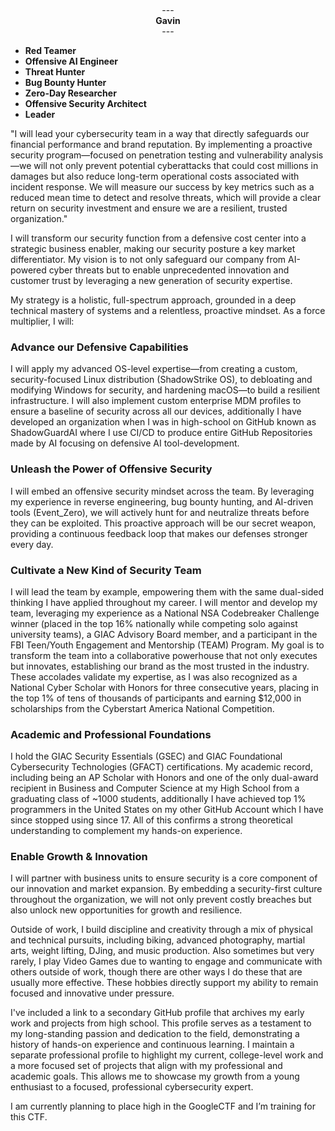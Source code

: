 <p align="center">
  <br>
  ---
  <br>
  <strong>Gavin</strong>
  <br>
  ---
</p>

- **Red Teamer**
- **Offensive AI Engineer**
- **Threat Hunter**
- **Bug Bounty Hunter**
- **Zero-Day Researcher**
- **Offensive Security Architect**
- **Leader**

"I will lead your cybersecurity team in a way that directly safeguards our financial performance and brand reputation. By implementing a proactive security program—focused on penetration testing and vulnerability analysis—we will not only prevent potential cyberattacks that could cost millions in damages but also reduce long-term operational costs associated with incident response. We will measure our success by key metrics such as a reduced mean time to detect and resolve threats, which will provide a clear return on security investment and ensure we are a resilient, trusted organization."

I will transform our security function from a defensive cost center into a strategic business enabler, making our security posture a key market differentiator. My vision is to not only safeguard our company from AI-powered cyber threats but to enable unprecedented innovation and customer trust by leveraging a new generation of security expertise.

My strategy is a holistic, full-spectrum approach, grounded in a deep technical mastery of systems and a relentless, proactive mindset. As a force multiplier, I will:

### Advance our Defensive Capabilities
I will apply my advanced OS-level expertise—from creating a custom, security-focused Linux distribution (ShadowStrike OS), to debloating and modifying Windows for security, and hardening macOS—to build a resilient infrastructure. I will also implement custom enterprise MDM profiles to ensure a baseline of security across all our devices, additionally I have developed an organization when I was in high-school on GitHub known as ShadowGuardAI where I use CI/CD to produce entire GitHub Repositories made by AI focusing on defensive AI tool-development.

### Unleash the Power of Offensive Security
I will embed an offensive security mindset across the team. By leveraging my experience in reverse engineering, bug bounty hunting, and AI-driven tools (Event_Zero), we will actively hunt for and neutralize threats before they can be exploited. This proactive approach will be our secret weapon, providing a continuous feedback loop that makes our defenses stronger every day.

### Cultivate a New Kind of Security Team
I will lead the team by example, empowering them with the same dual-sided thinking I have applied throughout my career. I will mentor and develop my team, leveraging my experience as a National NSA Codebreaker Challenge winner (placed in the top 16% nationally while competing solo against university teams), a GIAC Advisory Board member, and a participant in the FBI Teen/Youth Engagement and Mentorship (TEAM) Program. My goal is to transform the team into a collaborative powerhouse that not only executes but innovates, establishing our brand as the most trusted in the industry. These accolades validate my expertise, as I was also recognized as a National Cyber Scholar with Honors for three consecutive years, placing in the top 1% of tens of thousands of participants and earning $12,000 in scholarships from the Cyberstart America National Competition.

### Academic and Professional Foundations
I hold the GIAC Security Essentials (GSEC) and GIAC Foundational Cybersecurity Technologies (GFACT) certifications. My academic record, including being an AP Scholar with Honors and one of the only dual-award recipient in Business and Computer Science at my High School from a graduating class of ~1000 students, additionally I have achieved top 1% programmers in the United States on my other GitHub Account which I have since stopped using since 17. All of this confirms a strong theoretical understanding to complement my hands-on experience.

### Enable Growth & Innovation
I will partner with business units to ensure security is a core component of our innovation and market expansion. By embedding a security-first culture throughout the organization, we will not only prevent costly breaches but also unlock new opportunities for growth and resilience.

Outside of work, I build discipline and creativity through a mix of physical and technical pursuits, including biking, advanced photography, martial arts, weight lifting, DJing, and music production. Also sometimes but very rarely, I play Video Games due to wanting to engage and communicate with others outside of work, though there are other ways I do these that are usually more effective. These hobbies directly support my ability to remain focused and innovative under pressure.

I've included a link to a secondary GitHub profile that archives my early work and projects from high school. This profile serves as a testament to my long-standing passion and dedication to the field, demonstrating a history of hands-on experience and continuous learning. I maintain a separate professional profile to highlight my current, college-level work and a more focused set of projects that align with my professional and academic goals. This allows me to showcase my growth from a young enthusiast to a focused, professional cybersecurity expert.

I am currently planning to place high in the GoogleCTF and I’m training for this CTF.
